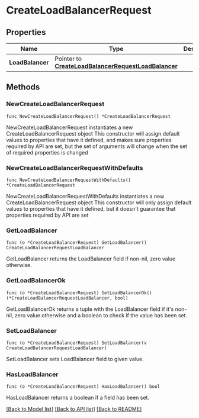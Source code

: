 # CreateLoadBalancerRequest

## Properties

Name | Type | Description | Notes
------------ | ------------- | ------------- | -------------
**LoadBalancer** | Pointer to [**CreateLoadBalancerRequestLoadBalancer**](CreateLoadBalancerRequestLoadBalancer.md) |  | [optional] 

## Methods

### NewCreateLoadBalancerRequest

`func NewCreateLoadBalancerRequest() *CreateLoadBalancerRequest`

NewCreateLoadBalancerRequest instantiates a new CreateLoadBalancerRequest object
This constructor will assign default values to properties that have it defined,
and makes sure properties required by API are set, but the set of arguments
will change when the set of required properties is changed

### NewCreateLoadBalancerRequestWithDefaults

`func NewCreateLoadBalancerRequestWithDefaults() *CreateLoadBalancerRequest`

NewCreateLoadBalancerRequestWithDefaults instantiates a new CreateLoadBalancerRequest object
This constructor will only assign default values to properties that have it defined,
but it doesn't guarantee that properties required by API are set

### GetLoadBalancer

`func (o *CreateLoadBalancerRequest) GetLoadBalancer() CreateLoadBalancerRequestLoadBalancer`

GetLoadBalancer returns the LoadBalancer field if non-nil, zero value otherwise.

### GetLoadBalancerOk

`func (o *CreateLoadBalancerRequest) GetLoadBalancerOk() (*CreateLoadBalancerRequestLoadBalancer, bool)`

GetLoadBalancerOk returns a tuple with the LoadBalancer field if it's non-nil, zero value otherwise
and a boolean to check if the value has been set.

### SetLoadBalancer

`func (o *CreateLoadBalancerRequest) SetLoadBalancer(v CreateLoadBalancerRequestLoadBalancer)`

SetLoadBalancer sets LoadBalancer field to given value.

### HasLoadBalancer

`func (o *CreateLoadBalancerRequest) HasLoadBalancer() bool`

HasLoadBalancer returns a boolean if a field has been set.


[[Back to Model list]](../README.md#documentation-for-models) [[Back to API list]](../README.md#documentation-for-api-endpoints) [[Back to README]](../README.md)


